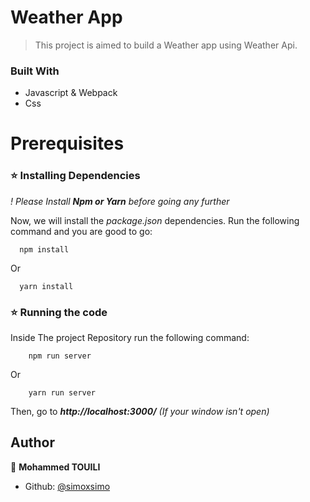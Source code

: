 # **Weather App**

> This project is aimed to build a Weather app using Weather Api.

### Built With

- Javascript & Webpack
- Css

# Prerequisites

### ⭐️ Installing Dependencies

_! Please Install **Npm or Yarn** before going any further_

Now, we will install the _package.json_ dependencies. Run the following command and you are good to go:

```
  npm install
```
Or
```
  yarn install
```

### ⭐️ Running the code

Inside The project Repository run the following command:

```
    npm run server
```
Or
```
    yarn run server
```

Then, go to **_http://localhost:3000/_** _(If your window isn't open)_

## **Author**

👤 **Mohammed TOUILI**

- Github: [@simoxsimo](https://github.com/simoxsimo)
